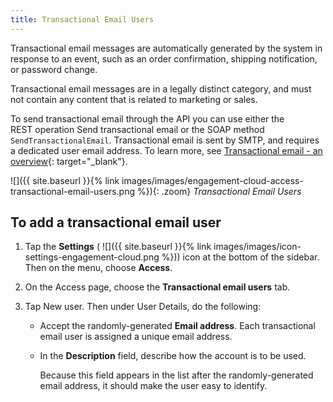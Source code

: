 ```yaml
---
title: Transactional Email Users
---
```


Transactional email messages are automatically generated by the system in response to an event, such as an order confirmation, shipping notification, or password change.

Transactional email messages are in a legally distinct category, and must not contain any content that is related to marketing or sales.

To send transactional email through the API you can use either the REST operation Send transactional email or the SOAP method `SendTransactionalEmail`. Transactional email is sent by SMTP, and requires a dedicated user email address. To learn more, see [Transactional email - an overview][1]{: target="_blank"}.

![]({{ site.baseurl }}{% link images/images/engagement-cloud-access-transactional-email-users.png %}){: .zoom}
*Transactional Email Users*

## To add a transactional email user

1. Tap the **Settings** ( ![]({{ site.baseurl }}{% link images/images/icon-settings-engagement-cloud.png %})) icon at the bottom of the sidebar. Then on the menu, choose **Access**.

1. On the Access page, choose the **Transactional email users** tab.

1. Tap <span class="btn">New user</span>. Then under User Details, do the following:

    * Accept the randomly-generated **Email address**. Each transactional email user is assigned a unique email address.

    * In the **Description** field, describe how the account is to be used.

        Because this field appears in the list after the randomly-generated email address, it should make the user easy to identify.

[1]: https://support.dotdigital.com/hc/en-gb/articles/360000044584-Transactional-email-an-overview
